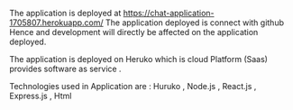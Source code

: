The application is deployed at  https://chat-application-1705807.herokuapp.com/
The application deployed is connect with github Hence and development will directly be affected on the application deployed.

The application is deployed on Heruko which is cloud Platform (Saas) provides software as service .

Technologies used in Application are :
Huruko , Node.js , React.js , Express.js , Html 

